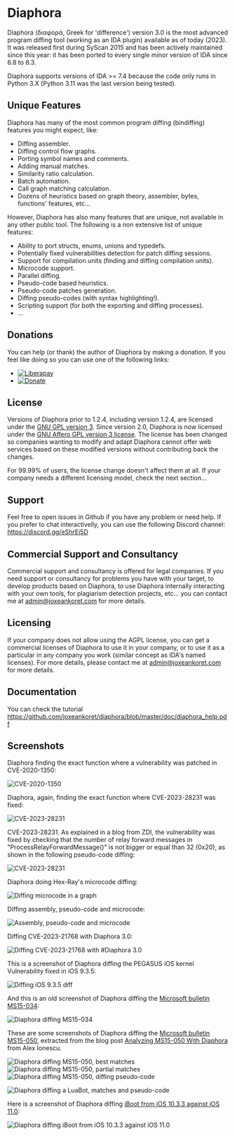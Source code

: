 # Diaphora

Diaphora (διαφορά, Greek for 'difference') version 3.0 is the most advanced program diffing tool (working as an IDA plugin) available as of today (2023). It was released first during SyScan 2015 and has been actively maintained since this year: it has been ported to every single minor version of IDA since 6.8 to 8.3.

Diaphora supports versions of IDA >= 7.4 because the code only runs in Python 3.X (Python 3.11 was the last version being tested).

## Unique Features

Diaphora has many of the most common program diffing (bindiffing) features you might expect, like:

 * Diffing assembler.
 * Diffing control flow graphs.
 * Porting symbol names and comments.
 * Adding manual matches.
 * Similarity ratio calculation.
 * Batch automation.
 * Call graph matching calculation.
 * Dozens of heuristics based on graph theory, assembler, bytes, functions' features, etc...

However, Diaphora has also many features that are unique, not available in any other public tool. The following is a non extensive list of unique features:

 * Ability to port structs, enums, unions and typedefs.
 * Potentially fixed vulnerabilities detection for patch diffing sessions.
 * Support for compilation units (finding and diffing compilation units).
 * Microcode support.
 * Parallel diffing.
 * Pseudo-code based heuristics.
 * Pseudo-code patches generation.
 * Diffing pseudo-codes (with syntax highlighting!).
 * Scripting support (for both the exporting and diffing processes).
 * ...

## Donations

You can help (or thank) the author of Diaphora by making a donation. If you feel like doing so you can use one of the following links:

 * [![Liberapay](https://img.shields.io/liberapay/receives/diaphora.svg?logo=liberapay)](https://liberapay.com/Diaphora/donate)
 * [![Donate](https://img.shields.io/badge/Donate-PayPal-green.svg)](https://www.paypal.com/cgi-bin/webscr?cmd=_s-xclick&amp;hosted_button_id=68Z4H8SE7N64L)

## License

Versions of Diaphora prior to 1.2.4, including version 1.2.4, are licensed under the [GNU GPL version 3](https://www.gnu.org/licenses/gpl-3.0.html). Since version 2.0, Diaphora is now licensed under the [GNU Affero GPL version 3 license](https://www.gnu.org/licenses/agpl-3.0.html). The license has been changed so companies wanting to modify and adapt Diaphora cannot offer web services based on these modified versions without contributing back the changes.

For 99.99% of users, the license change doesn't affect them at all. If your company needs a different licensing model, check the next section...

## Support

Feel free to open issues in Github if you have any problem or need help. If you prefer to chat interactivelly, you can use the following Discord channel: https://discord.gg/eShrEj5D

## Commercial Support and Consultancy

Commercial support and consultancy is offered for legal companies. If you need support or consultancy for problems you have with your target, to develop products based on Diaphora, to use Diaphora internally interacting with your own tools, for plagiarism detection projects, etc... you can contact me at admin@joxeankoret.com for more details.

## Licensing

If your company does not allow using the AGPL license, you can get a commercial licenses of Diaphora to use it in your company, or to use it as a particular in any company you work (similar concept as IDA's named licenses). For more details, please contact me at admin@joxeankoret.com for more details.

## Documentation

You can check the tutorial https://github.com/joxeankoret/diaphora/blob/master/doc/diaphora_help.pdf

## Screenshots

Diaphora finding the exact function where a vulnerability was patched in CVE-2020-1350:

![CVE-2020-1350](https://files.mastodon.social/media_attachments/files/110/313/141/968/158/099/original/607189c509ec1cc4.png)

Diaphora, again, finding the exact function where CVE-2023-28231 was fixed:

![CVE-2023-28231](https://files.mastodon.social/media_attachments/files/110/313/148/945/529/051/original/28e032f21be414a3.png)

CVE-2023-28231. As explained in a blog from ZDI, the vulnerability was fixed by checking that the number of relay forward messages in "ProcessRelayForwardMessage()" is not bigger or equal than 32 (0x20), as shown in the following pseudo-code diffing:

![CVE-2023-28231](https://files.mastodon.social/media_attachments/files/110/300/368/934/189/808/original/fe3392db2b8234e9.png)

Diaphora doing Hex-Ray's microcode diffing:

![Diffing microcode in a graph](https://files.mastodon.social/media_attachments/files/110/157/157/910/926/533/original/6c5975e15c378cb5.png)

Diffing assembly, pseudo-code and microcode:

![Assembly, pseudo-code and microcode](https://files.mastodon.social/media_attachments/files/110/102/237/646/074/440/original/4a816df5069691c3.png)

Diffing CVE-2023-21768 with Diaphora 3.0:

![Diffing CVE-2023-21768 with #Diaphora 3.0](https://files.mastodon.social/media_attachments/files/110/066/930/153/215/408/original/86b06ae90d57d5a1.png)

This is a screenshot of Diaphora diffing the PEGASUS iOS kernel Vulnerability fixed in iOS 9.3.5:

![Diffing iOS 9.3.5 diff](http://sektioneins.de/images/diaphora1.png)

And this is an old screenshot of Diaphora diffing the [Microsoft bulletin MS15-034](https://technet.microsoft.com/en-us/library/security/ms15-034.aspx):

![Diaphora diffing MS15-034](https://pbs.twimg.com/media/CCnruP_W0AA8ksc.png:large)

These are some screenshots of Diaphora diffing the [Microsoft bulletin MS15-050]( https://technet.microsoft.com/en-us/library/security/ms15-050.aspx), extracted from the blog post [Analyzing MS15-050 With Diaphora](http://www.alex-ionescu.com/?p=271) from Alex Ionescu.

![Diaphora diffing MS15-050, best matches](http://www.alex-ionescu.com/wp-content/uploads/diaphora2.png)
![Diaphora diffing MS15-050, partial matches](http://www.alex-ionescu.com/wp-content/uploads/diaphora3.png)
![Diaphora diffing MS15-050, diffing pseudo-code](http://www.alex-ionescu.com/wp-content/uploads/diaphora1.png)

![Diaphora diffing a LuaBot, matches and pseudo-code](https://1.bp.blogspot.com/-O5UjSOyjCgg/V5byA-ozXVI/AAAAAAAABaY/yRTMDTSD9zI0mSy4AsHN21ZYf_YvctnkwCLcB/s1600/evs-compile.png)


Here is a screenshot of Diaphora diffing [iBoot from iOS 10.3.3 against iOS 11.0](https://blog.matteyeux.com/hacking/2018/04/04/diaphora-diff-and-ida.html):

![Diaphora diffing iBoot from iOS 10.3.3 against iOS 11.0](https://blog.matteyeux.com/images/newgraph.PNG)
